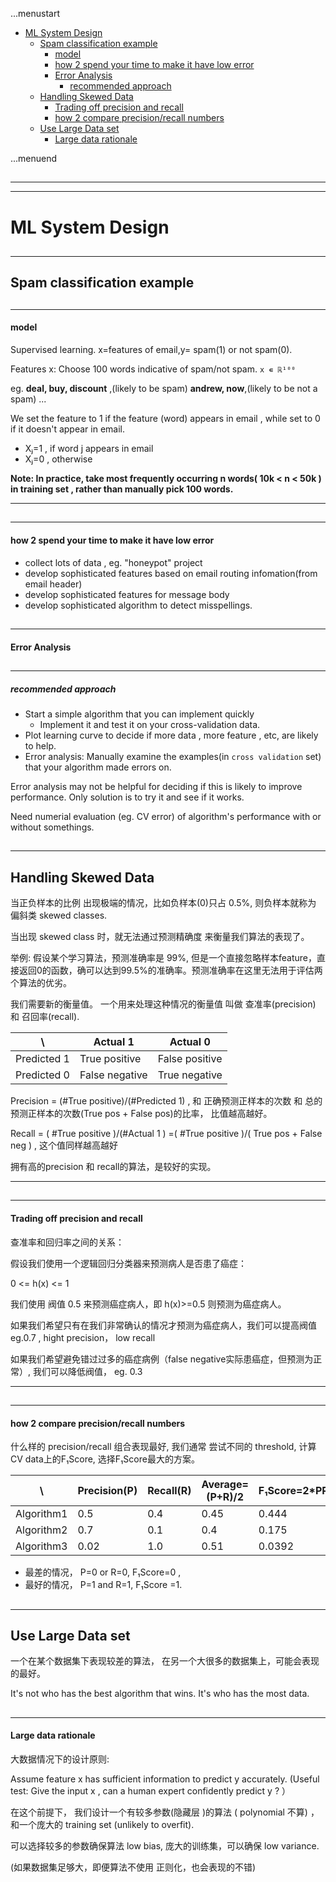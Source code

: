 ...menustart

 - [ML System Design](#0f37957d7f1f5bd5de2a41d8bc2c1d8f)
     - [Spam classification example](#fdd8a248b4498925961eda78672dd490)
         - [model](#20f35e630daf44dbfa4c3f68f5399d8c)
         - [how 2 spend your time to make it have low error](#c568e952b628d68476fe579f33a608ce)
         - [Error Analysis](#7f9ed9579be60a55e194a10a58934676)
             - [recommended approach](#0c43ce66674fab970f4745cc51f5a08d)
     - [Handling Skewed Data](#3b463e85a6fc1768653d6f94ebeec03a)
         - [Trading off precision and recall](#81b1eb7e22f3395b2655f25e9b8af855)
         - [how 2 compare precision/recall numbers](#442c265b01ce99095ce64d12ca75ebc7)
     - [Use Large Data set](#427c5bfcdec0cf350cba5548fb1e4ef1)
         - [Large data rationale](#f0668a5d4294962318ee1112e57e8108)

...menuend


<h2 id="0f37957d7f1f5bd5de2a41d8bc2c1d8f"></h2>

-----
-----

# ML System Design

<h2 id="fdd8a248b4498925961eda78672dd490"></h2>

-----

## Spam classification example

<h2 id="20f35e630daf44dbfa4c3f68f5399d8c"></h2>

-----

#### model

Supervised learning. x=features of email,y= spam(1) or not spam(0).

Features x: Choose 100 words indicative of spam/not spam. `x ∊ ℝ¹⁰⁰`

eg. **deal, buy, discount** ,(likely to be spam) **andrew, now**,(likely to be not a spam) ...

We set the feature to 1 if the feature (word) appears in email , while set to 0 if it doesn't appear in email.

 - Xⱼ=1 , if word j appears in email
 - Xⱼ=0 , otherwise

**Note: In practice, take most frequently occurring n words( 10k < n < 50k ) in training set , rather than manually pick 100 words.**

---

<h2 id="c568e952b628d68476fe579f33a608ce"></h2>

-----

#### how 2 spend your time to make it have low error

 - collect lots of data , eg. "honeypot" project
 - develop sophisticated features based on email routing infomation(from email header)
 - develop sophisticated features for message body
 - develop sophisticated algorithm to detect misspellings.


<h2 id="7f9ed9579be60a55e194a10a58934676"></h2>

-----

#### Error Analysis

<h2 id="0c43ce66674fab970f4745cc51f5a08d"></h2>

-----

##### recommended approach

- Start a simple algorithm that you can implement quickly
  - Implement it and test it on your cross-validation data.
- Plot learning curve to decide if more data , more feature , etc, are likely to help.
- Error analysis: Manually examine the examples(in `cross validation` set) that your algorithm made errors on.
 
Error analysis may not be helpful for deciding if this is likely to improve performance. Only solution is to try it and see if it works.

Need numerial evaluation (eg. CV error) of algorithm's performance with or without somethings.

<h2 id="3b463e85a6fc1768653d6f94ebeec03a"></h2>

-----

## Handling Skewed Data

当正负样本的比例 出现极端的情况，比如负样本(0)只占 0.5%, 则负样本就称为 偏斜类 skewed classes.

当出现 skewed class 时，就无法通过预测精确度 来衡量我们算法的表现了。

举例: 假设某个学习算法，预测准确率是 99%, 但是一个直接忽略样本feature，直接返回0的函数，确可以达到99.5%的准确率。预测准确率在这里无法用于评估两个算法的优劣。

我们需要新的衡量值。 一个用来处理这种情况的衡量值 叫做 查准率(precision) 和 召回率(recall).  

  \ | Actual 1 | Actual 0
---|---|---
Predicted 1 | True positive | False positive 
Predicted 0 | False negative | True negative

Precision = (#True positive)/(#Predicted 1)  , 和 正确预测正样本的次数 和 总的预测正样本的次数(True pos + False pos)的比率， 比值越高越好。

Recall = ( #True positive )/(#Actual 1 ) =( #True positive )/( True pos + False neg ) , 这个值同样越高越好

拥有高的precision 和 recall的算法，是较好的实现。

---

<h2 id="81b1eb7e22f3395b2655f25e9b8af855"></h2>

-----

#### Trading off precision and recall

查准率和回归率之间的关系：

假设我们使用一个逻辑回归分类器来预测病人是否患了癌症：

0 <= h(x) <= 1

我们使用 阀值 0.5 来预测癌症病人，即 h(x)>=0.5 则预测为癌症病人。

如果我们希望只有在我们非常确认的情况才预测为癌症病人，我们可以提高阀值 eg.0.7 , hight precision， low recall

如果我们希望避免错过过多的癌症病例（false negative实际患癌症，但预测为正常）, 我们可以降低阀值， eg. 0.3

---

<h2 id="442c265b01ce99095ce64d12ca75ebc7"></h2>

-----

#### how 2 compare precision/recall numbers

什么样的 precision/recall 组合表现最好, 我们通常 尝试不同的 threshold, 计算 CV data上的F₁Score, 选择F₁Score最大的方案。

\  |Precision(P)|Recall(R)|Average=(P+R)/2|F₁Score=2*PR/(P+R)
---|---|---|---|---
Algorithm1 | 0.5 | 0.4  |0.45|0.444
Algorithm2 | 0.7 | 0.1  |0.4|0.175
Algorithm3 | 0.02 | 1.0 |0.51|0.0392

 - 最差的情况， P=0 or R=0, F₁Score=0 ,
 - 最好的情况， P=1 and R=1, F₁Score =1.


 
<h2 id="427c5bfcdec0cf350cba5548fb1e4ef1"></h2>

-----

## Use Large Data set

一个在某个数据集下表现较差的算法， 在另一个大很多的数据集上，可能会表现的最好。

It's not who has the best algorithm that wins. It's who has the most data.


<h2 id="f0668a5d4294962318ee1112e57e8108"></h2>

-----

#### Large data rationale

大数据情况下的设计原则:

Assume feature x  has sufficient information to predict y accurately. (Useful test: Give the input x , can a human expert confidently predict y ? ）

在这个前提下， 我们设计一个有较多参数(隐藏层 )的算法 ( polynomial 不算) ， 和一个庞大的 training set (unlikely to overfit). 

可以选择较多的参数确保算法 low bias, 庞大的训练集，可以确保 low variance.

(如果数据集足够大，即便算法不使用 正则化，也会表现的不错)


 
